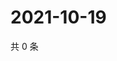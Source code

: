# 2021-10-19

共 0 条

<!-- BEGIN -->
<!-- 最后更新时间 Tue Oct 19 2021 02:18:01 GMT+0800 (China Standard Time) -->

<!-- END -->
